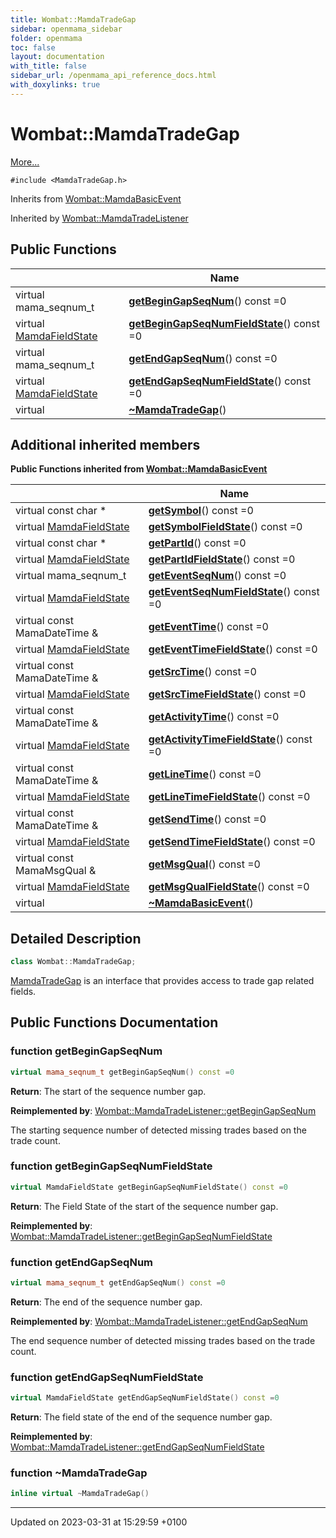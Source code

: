```yaml
---
title: Wombat::MamdaTradeGap
sidebar: openmama_sidebar
folder: openmama
toc: false
layout: documentation
with_title: false
sidebar_url: /openmama_api_reference_docs.html
with_doxylinks: true
---
```


# Wombat::MamdaTradeGap



 [More...](#detailed-description)


`#include <MamdaTradeGap.h>`

Inherits from [Wombat::MamdaBasicEvent](classWombat_1_1MamdaBasicEvent.html)

Inherited by [Wombat::MamdaTradeListener](classWombat_1_1MamdaTradeListener.html)

## Public Functions

|                | Name           |
| -------------- | -------------- |
| virtual mama_seqnum_t | **[getBeginGapSeqNum](classWombat_1_1MamdaTradeGap.html#function-getbegingapseqnum)**() const =0 |
| virtual [MamdaFieldState](namespaceWombat.html#enum-mamdafieldstate) | **[getBeginGapSeqNumFieldState](classWombat_1_1MamdaTradeGap.html#function-getbegingapseqnumfieldstate)**() const =0 |
| virtual mama_seqnum_t | **[getEndGapSeqNum](classWombat_1_1MamdaTradeGap.html#function-getendgapseqnum)**() const =0 |
| virtual [MamdaFieldState](namespaceWombat.html#enum-mamdafieldstate) | **[getEndGapSeqNumFieldState](classWombat_1_1MamdaTradeGap.html#function-getendgapseqnumfieldstate)**() const =0 |
| virtual | **[~MamdaTradeGap](classWombat_1_1MamdaTradeGap.html#function-~mamdatradegap)**() |

## Additional inherited members

**Public Functions inherited from [Wombat::MamdaBasicEvent](classWombat_1_1MamdaBasicEvent.html)**

|                | Name           |
| -------------- | -------------- |
| virtual const char * | **[getSymbol](classWombat_1_1MamdaBasicEvent.html#function-getsymbol)**() const =0 |
| virtual [MamdaFieldState](namespaceWombat.html#enum-mamdafieldstate) | **[getSymbolFieldState](classWombat_1_1MamdaBasicEvent.html#function-getsymbolfieldstate)**() const =0 |
| virtual const char * | **[getPartId](classWombat_1_1MamdaBasicEvent.html#function-getpartid)**() const =0 |
| virtual [MamdaFieldState](namespaceWombat.html#enum-mamdafieldstate) | **[getPartIdFieldState](classWombat_1_1MamdaBasicEvent.html#function-getpartidfieldstate)**() const =0 |
| virtual mama_seqnum_t | **[getEventSeqNum](classWombat_1_1MamdaBasicEvent.html#function-geteventseqnum)**() const =0 |
| virtual [MamdaFieldState](namespaceWombat.html#enum-mamdafieldstate) | **[getEventSeqNumFieldState](classWombat_1_1MamdaBasicEvent.html#function-geteventseqnumfieldstate)**() const =0 |
| virtual const MamaDateTime & | **[getEventTime](classWombat_1_1MamdaBasicEvent.html#function-geteventtime)**() const =0 |
| virtual [MamdaFieldState](namespaceWombat.html#enum-mamdafieldstate) | **[getEventTimeFieldState](classWombat_1_1MamdaBasicEvent.html#function-geteventtimefieldstate)**() const =0 |
| virtual const MamaDateTime & | **[getSrcTime](classWombat_1_1MamdaBasicEvent.html#function-getsrctime)**() const =0 |
| virtual [MamdaFieldState](namespaceWombat.html#enum-mamdafieldstate) | **[getSrcTimeFieldState](classWombat_1_1MamdaBasicEvent.html#function-getsrctimefieldstate)**() const =0 |
| virtual const MamaDateTime & | **[getActivityTime](classWombat_1_1MamdaBasicEvent.html#function-getactivitytime)**() const =0 |
| virtual [MamdaFieldState](namespaceWombat.html#enum-mamdafieldstate) | **[getActivityTimeFieldState](classWombat_1_1MamdaBasicEvent.html#function-getactivitytimefieldstate)**() const =0 |
| virtual const MamaDateTime & | **[getLineTime](classWombat_1_1MamdaBasicEvent.html#function-getlinetime)**() const =0 |
| virtual [MamdaFieldState](namespaceWombat.html#enum-mamdafieldstate) | **[getLineTimeFieldState](classWombat_1_1MamdaBasicEvent.html#function-getlinetimefieldstate)**() const =0 |
| virtual const MamaDateTime & | **[getSendTime](classWombat_1_1MamdaBasicEvent.html#function-getsendtime)**() const =0 |
| virtual [MamdaFieldState](namespaceWombat.html#enum-mamdafieldstate) | **[getSendTimeFieldState](classWombat_1_1MamdaBasicEvent.html#function-getsendtimefieldstate)**() const =0 |
| virtual const MamaMsgQual & | **[getMsgQual](classWombat_1_1MamdaBasicEvent.html#function-getmsgqual)**() const =0 |
| virtual [MamdaFieldState](namespaceWombat.html#enum-mamdafieldstate) | **[getMsgQualFieldState](classWombat_1_1MamdaBasicEvent.html#function-getmsgqualfieldstate)**() const =0 |
| virtual | **[~MamdaBasicEvent](classWombat_1_1MamdaBasicEvent.html#function-~mamdabasicevent)**() |


## Detailed Description

```cpp
class Wombat::MamdaTradeGap;
```


[MamdaTradeGap](classWombat_1_1MamdaTradeGap.html) is an interface that provides access to trade gap related fields. 

## Public Functions Documentation

### function getBeginGapSeqNum

```cpp
virtual mama_seqnum_t getBeginGapSeqNum() const =0
```


**Return**: The start of the sequence number gap. 

**Reimplemented by**: [Wombat::MamdaTradeListener::getBeginGapSeqNum](classWombat_1_1MamdaTradeListener.html#function-getbegingapseqnum)


The starting sequence number of detected missing trades based on the trade count.


### function getBeginGapSeqNumFieldState

```cpp
virtual MamdaFieldState getBeginGapSeqNumFieldState() const =0
```


**Return**: The Field State of the start of the sequence number gap. 

**Reimplemented by**: [Wombat::MamdaTradeListener::getBeginGapSeqNumFieldState](classWombat_1_1MamdaTradeListener.html#function-getbegingapseqnumfieldstate)


### function getEndGapSeqNum

```cpp
virtual mama_seqnum_t getEndGapSeqNum() const =0
```


**Return**: The end of the sequence number gap. 

**Reimplemented by**: [Wombat::MamdaTradeListener::getEndGapSeqNum](classWombat_1_1MamdaTradeListener.html#function-getendgapseqnum)


The end sequence number of detected missing trades based on the trade count.


### function getEndGapSeqNumFieldState

```cpp
virtual MamdaFieldState getEndGapSeqNumFieldState() const =0
```


**Return**: The field state of the end of the sequence number gap. 

**Reimplemented by**: [Wombat::MamdaTradeListener::getEndGapSeqNumFieldState](classWombat_1_1MamdaTradeListener.html#function-getendgapseqnumfieldstate)


### function ~MamdaTradeGap

```cpp
inline virtual ~MamdaTradeGap()
```


-------------------------------

Updated on 2023-03-31 at 15:29:59 +0100